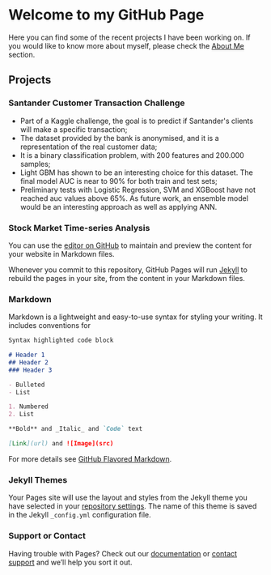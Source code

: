 # Welcome to my GitHub Page

Here you can find some of the recent projects I have been working on. If you would like to know more about myself, please check the [About Me](https://github.com/negrinij/Main/edit/main/README.md) section.

## Projects

### Santander Customer Transaction Challenge

- Part of a Kaggle challenge, the goal is to predict if Santander's clients will make a specific transaction;
- The dataset provided by the bank is anonymised, and it is a representation of the real customer data;
- It is a binary classification problem, with 200 features and 200.000 samples;
- Light GBM has shown to be an interesting choice for this dataset. The final model AUC is near to 90% for both train and test sets;
- Preliminary tests with Logistic Regression, SVM and XGBoost have not reached auc values above 65%. As future work, an ensemble model would be an interesting approach as well as applying ANN.

### Stock Market Time-series Analysis

You can use the [editor on GitHub](https://github.com/negrinij/Main/edit/main/README.md) to maintain and preview the content for your website in Markdown files.

Whenever you commit to this repository, GitHub Pages will run [Jekyll](https://jekyllrb.com/) to rebuild the pages in your site, from the content in your Markdown files.

### Markdown

Markdown is a lightweight and easy-to-use syntax for styling your writing. It includes conventions for

```markdown
Syntax highlighted code block

# Header 1
## Header 2
### Header 3

- Bulleted
- List

1. Numbered
2. List

**Bold** and _Italic_ and `Code` text

[Link](url) and ![Image](src)
```

For more details see [GitHub Flavored Markdown](https://guides.github.com/features/mastering-markdown/).

### Jekyll Themes

Your Pages site will use the layout and styles from the Jekyll theme you have selected in your [repository settings](https://github.com/negrinij/Main/settings). The name of this theme is saved in the Jekyll `_config.yml` configuration file.

### Support or Contact

Having trouble with Pages? Check out our [documentation](https://docs.github.com/categories/github-pages-basics/) or [contact support](https://support.github.com/contact) and we’ll help you sort it out.
